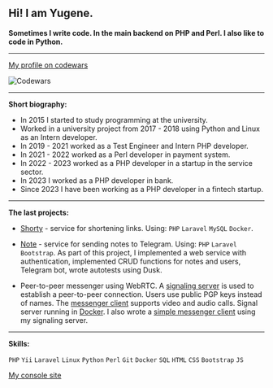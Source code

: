 ## Hi! I am Yugene.

**Sometimes I write code. In the main backend on PHP and Perl. I also like to code in Python.**

---

[My profile on codewars](https://www.codewars.com/users/Yugene)

![Codewars](https://www.codewars.com/users/Yugene/badges/large) 

---

**Short biography:**

- In 2015 I started to study programming at the university.
- Worked in a university project from 2017 - 2018 using Python and Linux as an Intern developer.
- In 2019 - 2021 worked as a Test Engineer and Intern PHP developer.
- In 2021 - 2022 worked as a Perl developer in payment system.
- In 2022 - 2023 worked as a PHP developer in a startup in the service sector.
- In 2023 I worked as a PHP developer in bank.
- Since 2023 I have been working as a PHP developer in a fintech startup.

---

**The last projects:**

- [Shorty](https://github.com/mir-evgenii/shorty) - service for shortening links. Using: `PHP` `Laravel` `MySQL` `Docker`.

- [Note](https://github.com/mir-evgenii/note) - service for sending notes to Telegram. Using: `PHP` `Laravel` `Bootstrap`. As part of this project, I implemented a web service with authentication, implemented CRUD functions for notes and users, Telegram bot, wrote autotests using Dusk.

- Peer-to-peer messenger using WebRTC. A [signaling server](https://github.com/mir-evgenii/signaling_server) is used to establish a peer-to-peer connection. Users use public PGP keys instead of names. The [messenger client](https://github.com/mir-evgenii/webrtc_messenger_client) supports video and audio calls. Signal server running in [Docker](https://github.com/mir-evgenii/doc_web_app). I also wrote a [simple messenger client](https://github.com/mir-evgenii/messenger_desktop_app) using my signaling server.

---

**Skills:**

`PHP` `Yii` `Laravel` `Linux` `Python` `Perl` `Git` `Docker` `SQL` `HTML` `CSS` `Bootstrap` `JS`

[My console site](https://mir-evgenii.github.io/)

